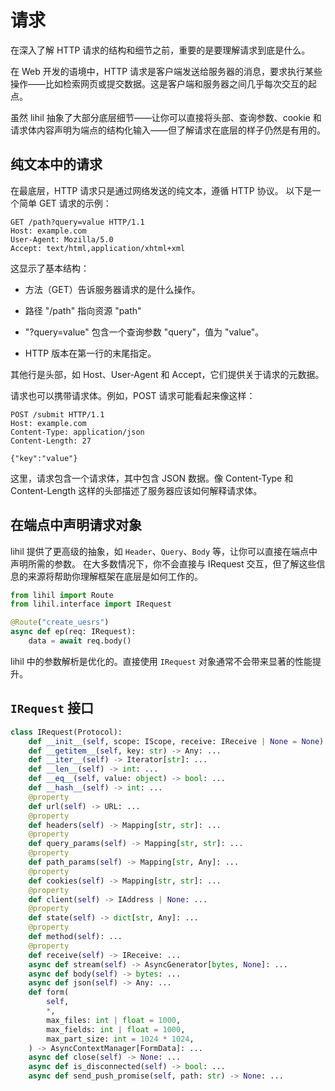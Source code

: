 # 请求

在深入了解 HTTP 请求的结构和细节之前，重要的是要理解请求到底是什么。

在 Web 开发的语境中，HTTP 请求是客户端发送给服务器的消息，要求执行某些操作——比如检索网页或提交数据。这是客户端和服务器之间几乎每次交互的起点。

虽然 lihil 抽象了大部分底层细节——让你可以直接将头部、查询参数、cookie 和请求体内容声明为端点的结构化输入——但了解请求在底层的样子仍然是有用的。


## 纯文本中的请求

在最底层，HTTP 请求只是通过网络发送的纯文本，遵循 HTTP 协议。
以下是一个简单 GET 请求的示例：

```http
GET /path?query=value HTTP/1.1
Host: example.com
User-Agent: Mozilla/5.0
Accept: text/html,application/xhtml+xml
```

这显示了基本结构：

- 方法（GET）告诉服务器请求的是什么操作。

- 路径 "/path" 指向资源 "path"
- "?query=value" 包含一个查询参数 "query"，值为 "value"。
- HTTP 版本在第一行的末尾指定。

其他行是头部，如 Host、User-Agent 和 Accept，它们提供关于请求的元数据。

请求也可以携带请求体。例如，POST 请求可能看起来像这样：

```http
POST /submit HTTP/1.1
Host: example.com
Content-Type: application/json
Content-Length: 27

{"key":"value"}
```

这里，请求包含一个请求体，其中包含 JSON 数据。像 Content-Type 和 Content-Length 这样的头部描述了服务器应该如何解释请求体。

## 在端点中声明请求对象

lihil 提供了更高级的抽象，如 `Header`、`Query`、`Body` 等，让你可以直接在端点中声明所需的参数。
在大多数情况下，你不会直接与 IRequest 交互，但了解这些信息的来源将帮助你理解框架在底层是如何工作的。

```python
from lihil import Route
from lihil.interface import IRequest

@Route("create_uesrs")
async def ep(req: IRequest):
    data = await req.body()
```

lihil 中的参数解析是优化的。直接使用 `IRequest` 对象通常不会带来显著的性能提升。

## `IRequest` 接口

```python
class IRequest(Protocol):
    def __init__(self, scope: IScope, receive: IReceive | None = None) -> None: ...
    def __getitem__(self, key: str) -> Any: ...
    def __iter__(self) -> Iterator[str]: ...
    def __len__(self) -> int: ...
    def __eq__(self, value: object) -> bool: ...
    def __hash__(self) -> int: ...
    @property
    def url(self) -> URL: ...
    @property
    def headers(self) -> Mapping[str, str]: ...
    @property
    def query_params(self) -> Mapping[str, str]: ...
    @property
    def path_params(self) -> Mapping[str, Any]: ...
    @property
    def cookies(self) -> Mapping[str, str]: ...
    @property
    def client(self) -> IAddress | None: ...
    @property
    def state(self) -> dict[str, Any]: ...
    @property
    def method(self): ...
    @property
    def receive(self) -> IReceive: ...
    async def stream(self) -> AsyncGenerator[bytes, None]: ...
    async def body(self) -> bytes: ...
    async def json(self) -> Any: ...
    def form(
        self,
        *,
        max_files: int | float = 1000,
        max_fields: int | float = 1000,
        max_part_size: int = 1024 * 1024,
    ) -> AsyncContextManager[FormData]: ...
    async def close(self) -> None: ...
    async def is_disconnected(self) -> bool: ...
    async def send_push_promise(self, path: str) -> None: ...
```